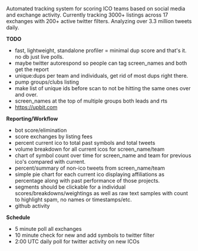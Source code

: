 Automated tracking system for scoring ICO teams based on social media and exchange activity.
Currently tracking 3000+ listings across 17 exchanges with 200+ active twitter filters. Analyzing over 3.3 million tweets daily.

**TODO**
* fast, lightweight, standalone profiler = minimal dup score and that's it. no db just live polls.
* maybe twitter autorespond so people can tag screen_names and both get the report
* unique:dups per team and individuals, get rid of most dups right there.
* pump groups/clubs listing 
* make list of unique ids before scan to not be hitting the same ones over and over.
* screen_names at the top of multiple groups both leads and rts
* https://upbit.com

**Reporting/Workflow**

* bot score/elimination
* score exchanges by listing fees
* percent current ico to total past symbols and total tweets
* volume breakdown for all current icos for screen_name/team 
* chart of symbol count over time for screen_name and team for previous ico's compared with current.
* percent/summary of non-ico tweets from screen_name/team
* simple pie chart for each current ico displaying affiliations as percentage along with past performance of those projects.
* segments should be clickable for a individual scores/breakdowns/weightings as well as raw text samples with count to highlight spam, no names or timestamps/etc.
* github activity


**Schedule**

* 5 minute poll all exchanges
* 10 minute check for new and add symbols to twitter filter
* 2:00 UTC daily poll for twitter activity on new ICOs
